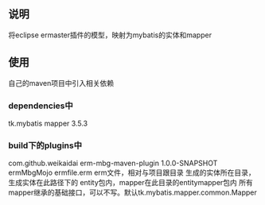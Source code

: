 ## 说明
将eclipse ermaster插件的模型，映射为mybatis的实体和mapper

## 使用
自己的maven项目中引入相关依赖
### dependencies中
<dependency>
	<groupId>tk.mybatis</groupId>
	<artifactId>mapper</artifactId>
	<version>3.5.3</version>
</dependency>

### build下的plugins中
<plugin>
 <groupId>com.github.weikaidai</groupId>
  <artifactId>erm-mbg-maven-plugin</artifactId>
  <version>1.0.0-SNAPSHOT</version>
    <executions>
      <execution>
        <goals>
          <goal>ermMbgMojo</goal>
        </goals>
          <configuration>
          <sources>
		    <source>ermfile.erm erm文件，相对与项目跟目录</source>
		  </sources>
          <targetPackage>生成的实体所在目录，生成实体在此路径下的 entity包内，mapper在此目录的entitymapper包内</targetPackage>
		  <superMapper>所有mapper继承的基础接口，可以不写。默认tk.mybatis.mapper.common.Mapper</superMapper>
		  </configuration>
		</execution>
	</executions>
</plugin>


